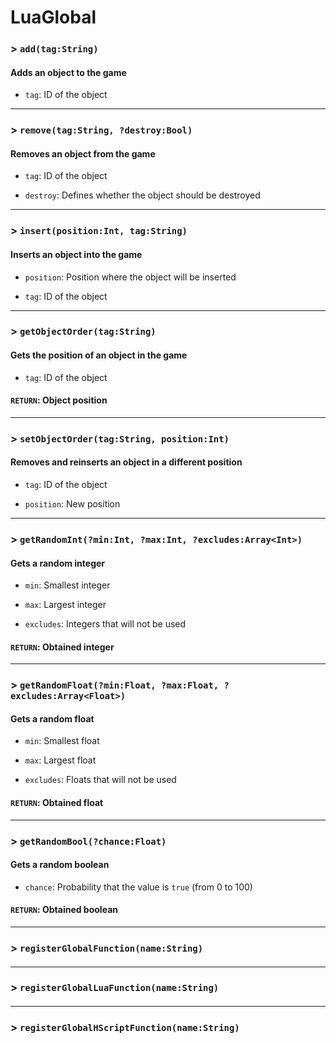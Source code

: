 # LuaGlobal

### > `add(tag:String)`

#### Adds an object to the game 

- `tag`: ID of the object 

---

### > `remove(tag:String, ?destroy:Bool)`

#### Removes an object from the game 

- `tag`: ID of the object 

- `destroy`: Defines whether the object should be destroyed 

---

### > `insert(position:Int, tag:String)`

#### Inserts an object into the game 

- `position`: Position where the object will be inserted 

- `tag`: ID of the object 

---

### > `getObjectOrder(tag:String)`

#### Gets the position of an object in the game 

- `tag`: ID of the object 

#### `RETURN`: Object position 

---

### > `setObjectOrder(tag:String, position:Int)`

#### Removes and reinserts an object in a different position 

- `tag`: ID of the object 

- `position`: New position 

---

### > `getRandomInt(?min:Int, ?max:Int, ?excludes:Array<Int>)`

#### Gets a random integer 

- `min`: Smallest integer 

- `max`: Largest integer 

- `excludes`: Integers that will not be used 

#### `RETURN`: Obtained integer 

---

### > `getRandomFloat(?min:Float, ?max:Float, ?excludes:Array<Float>)`

#### Gets a random float 

- `min`: Smallest float 

- `max`: Largest float 

- `excludes`: Floats that will not be used 

#### `RETURN`: Obtained float 

---

### > `getRandomBool(?chance:Float)`

#### Gets a random boolean 

- `chance`: Probability that the value is `true` (from 0 to 100) 

#### `RETURN`: Obtained boolean 

---

### > `registerGlobalFunction(name:String)`

#### 

---

### > `registerGlobalLuaFunction(name:String)`

#### 

---

### > `registerGlobalHScriptFunction(name:String)`

#### 

